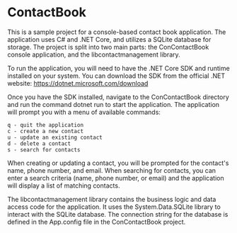 # ContactBook
This is a sample project for a console-based contact book application. The application uses C# and .NET Core, and utilizes a SQLite database for storage. The project is split into two main parts: the ConContactBook console application, and the libcontactmanagement library.

To run the application, you will need to have the .NET Core SDK and runtime installed on your system. You can download the SDK from the official .NET website: https://dotnet.microsoft.com/download

Once you have the SDK installed, navigate to the ConContactBook directory and run the command dotnet run to start the application. The application will prompt you with a menu of available commands:

    q - quit the application
    c - create a new contact
    u - update an existing contact
    d - delete a contact
    s - search for contacts

When creating or updating a contact, you will be prompted for the contact's name, phone number, and email. When searching for contacts, you can enter a search criteria (name, phone number, or email) and the application will display a list of matching contacts.

The libcontactmanagement library contains the business logic and data access code for the application. It uses the System.Data.SQLite library to interact with the SQLite database. The connection string for the database is defined in the App.config file in the ConContactBook project.
